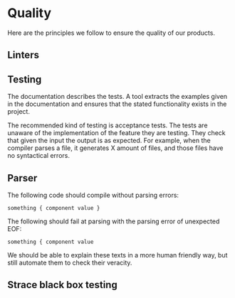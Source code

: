 # Quality

Here are the principles we follow to ensure the quality of our products.

## Linters

## Testing

The documentation describes the tests. A tool extracts the examples given in the
documentation and ensures that the stated functionality exists in the project.

The recommended kind of testing is acceptance tests. The tests are unaware of
the implementation of the feature they are testing. They check that given the
input the output is as expected. For example, when the compiler parses a file,
it generates X amount of files, and those files have no syntactical errors.

## Parser

The following code should compile without parsing errors:

    something { component value }

The following should fail at parsing with the parsing error of unexpected EOF:

    something { component value 

We should be able to explain these texts in a more human friendly way, but still
automate them to check their veracity.

## Strace black box testing

